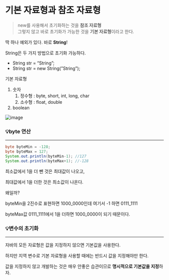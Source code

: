# 기본 자료형과 참조 자료형

> new를 사용해서 초기화하는 것을 **참조 자료형**
> <br>
>그렇지 않고 바로 초기화가 가능한 것을 **기본 자료형**이라고 한다.

딱 하나 예외가 있다.
바로 **String**!

String은 두 가지 방법으로 초기화 가능하다.

- String str = “String”;
- String str = new String(”String”);

기본 자료형

1. 숫자
    1. 정수형 : byte, short, int, long, char
    2. 소수형 : float, double
2. boolean

![image](https://github.com/kyunghyun-Park/TIL/assets/50633008/29d13569-2091-4647-a6de-e92c6cea486d)

### 💡byte 연산
***

```java
byte byteMin = -128;
byte byteMax = 127;
System.out.println(byteMin-1); //127
System.out.println(byteMax+1); //-128
```

최소값에서 1을 더 뺀 것은 최대값이 나오고,

최대값에서 1을 더한 것은 최소값이 나온다.

왜일까?

byteMin을 2진수로 표현하면 1000_0000인데 여기서 -1 하면 0111_1111

byteMax값 0111_1111에서 1을 더하면 1000_0000이 되기 때문이다.

### 💡변수의 초기화
***

자바의 모든 자료형은 값을 지정하지 않으면 기본값을 사용한다.

하지만 지역 변수로 기본 자료형을 사용할 때에는 반드시 값을 지정해야만 한다.

값을 지정하지 않고 개발하는 것은 매우 안좋은 습관이므로 **명시적으로 기본값을 지정**하자.